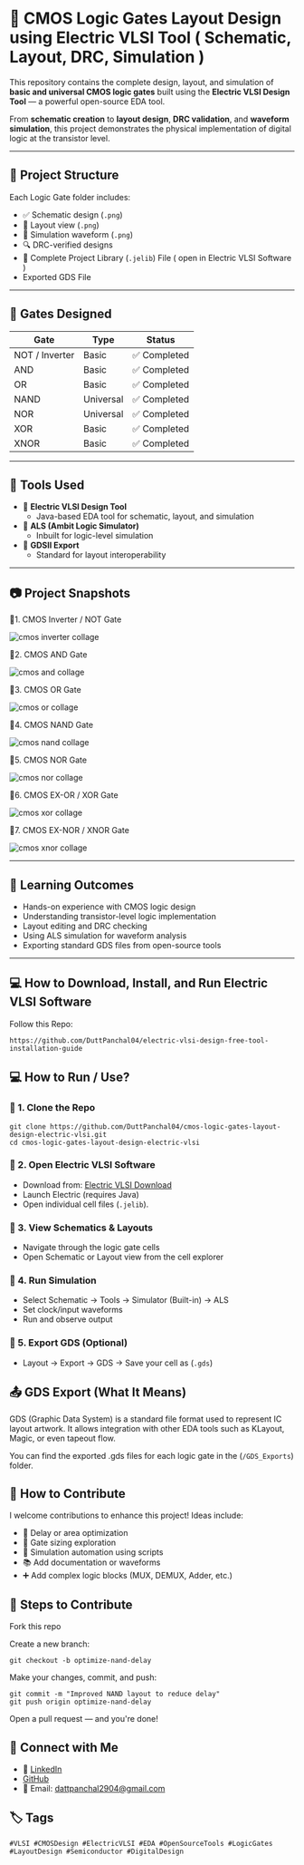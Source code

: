 # 🔌 CMOS Logic Gates Layout Design using Electric VLSI Tool ( Schematic, Layout, DRC, Simulation )

This repository contains the complete design, layout, and simulation of **basic and universal CMOS logic gates** built using the **Electric VLSI Design Tool** — a powerful open-source EDA tool.

From **schematic creation** to **layout design**, **DRC validation**, and **waveform simulation**, this project demonstrates the physical implementation of digital logic at the transistor level.

---

## 📁 Project Structure

Each Logic Gate folder includes:
- ✅ Schematic design (`.png`)
- 🧱 Layout view (`.png`)
- 🧪 Simulation waveform (`.png`)
- 🔍 DRC-verified designs
- 📂 Complete Project Library (`.jelib`) File ( open in Electric VLSI Software )
- Exported GDS File


---

## 🔧 Gates Designed

| Gate   | Type       | Status      |
|--------|------------|-------------|
| NOT / Inverter    | Basic      | ✅ Completed |
| AND    | Basic      | ✅ Completed |
| OR     | Basic      | ✅ Completed |
| NAND   | Universal  | ✅ Completed |
| NOR    | Universal  | ✅ Completed |
| XOR    | Basic      | ✅ Completed |
| XNOR   | Basic      | ✅ Completed |

---

## 🚀 Tools Used

- 🎯 **Electric VLSI Design Tool**
  - Java-based EDA tool for schematic, layout, and simulation
- 🧪 **ALS (Ambit Logic Simulator)**
  - Inbuilt for logic-level simulation
- 📁 **GDSII Export**
  - Standard for layout interoperability

---

## 📷 Project Snapshots

🔹1. CMOS Inverter / NOT Gate

![cmos inverter collage](https://github.com/user-attachments/assets/b3e0fe33-8b3c-424a-a864-65b9ea1b158f)

🔹2. CMOS AND Gate

![cmos and collage](https://github.com/user-attachments/assets/63b5717f-e5e6-4a5b-a26e-5fc2039446ba)

🔹3. CMOS OR Gate

![cmos or collage](https://github.com/user-attachments/assets/37fac568-3cc3-4d8f-b9f3-68472662bbf0)

🔹4. CMOS NAND Gate

![cmos nand collage](https://github.com/user-attachments/assets/fb1addea-a507-449c-9e45-b9be5ee0b60a)

🔹5. CMOS NOR Gate

![cmos nor collage](https://github.com/user-attachments/assets/1b03106a-a845-4e5e-ba62-8a612253fa4a)

🔹6. CMOS EX-OR / XOR Gate

![cmos xor collage](https://github.com/user-attachments/assets/f12c5237-1451-4a88-9f98-aed63476aa69)

🔹7. CMOS EX-NOR / XNOR Gate

![cmos xnor collage](https://github.com/user-attachments/assets/2fdde877-a9f9-47e1-bebe-aed5585cb291)


---

## 🧠 Learning Outcomes

- Hands-on experience with CMOS logic design
- Understanding transistor-level logic implementation
- Layout editing and DRC checking
- Using ALS simulation for waveform analysis
- Exporting standard GDS files from open-source tools

---

## 💻 How to Download, Install, and Run Electric VLSI Software

Follow this Repo:

```
https://github.com/DuttPanchal04/electric-vlsi-design-free-tool-installation-guide

```

## 💻 How to Run / Use?

### 🔹 1. Clone the Repo
```
git clone https://github.com/DuttPanchal04/cmos-logic-gates-layout-design-electric-vlsi.git
cd cmos-logic-gates-layout-design-electric-vlsi
```
### 🔹 2. Open Electric VLSI Software 

- Download from: [Electric VLSI Download](https://ftp.gnu.org/pub/gnu/electric/electric-9.08.jar)
- Launch Electric (requires Java)
- Open individual cell files (`.jelib`).

### 🔹 3. View Schematics & Layouts
- Navigate through the logic gate cells
- Open Schematic or Layout view from the cell explorer

### 🔹 4. Run Simulation
- Select Schematic → Tools → Simulator (Built-in) → ALS
- Set clock/input waveforms
- Run and observe output

### 🔹 5. Export GDS (Optional)
- Layout → Export → GDS → Save your cell as (`.gds`)

## 📤 GDS Export (What It Means)

GDS (Graphic Data System) is a standard file format used to represent IC layout artwork. It allows integration with other EDA tools such as KLayout, Magic, or even tapeout flow.

You can find the exported .gds files for each logic gate in the (`/GDS_Exports`) folder.

## 🤝 How to Contribute
I welcome contributions to enhance this project! Ideas include:

- 🔧 Delay or area optimization
- 📐 Gate sizing exploration
- 🧪 Simulation automation using scripts
- 📚 Add documentation or waveforms
- ➕ Add complex logic blocks (MUX, DEMUX, Adder, etc.)

## 📌 Steps to Contribute
Fork this repo

Create a new branch:
```
git checkout -b optimize-nand-delay
```
Make your changes, commit, and push:
```
git commit -m "Improved NAND layout to reduce delay"
git push origin optimize-nand-delay
```
Open a pull request — and you're done!

## 🔗 Connect with Me
- 💼 [LinkedIn](https://www.linkedin.com/in/dattpanchal04/)
- [GitHub](https://github.com/DuttPanchal04)
- 📧 Email: dattpanchal2904@gmail.com

## 🏷️ Tags
```
#VLSI #CMOSDesign #ElectricVLSI #EDA #OpenSourceTools #LogicGates #LayoutDesign #Semiconductor #DigitalDesign
```
